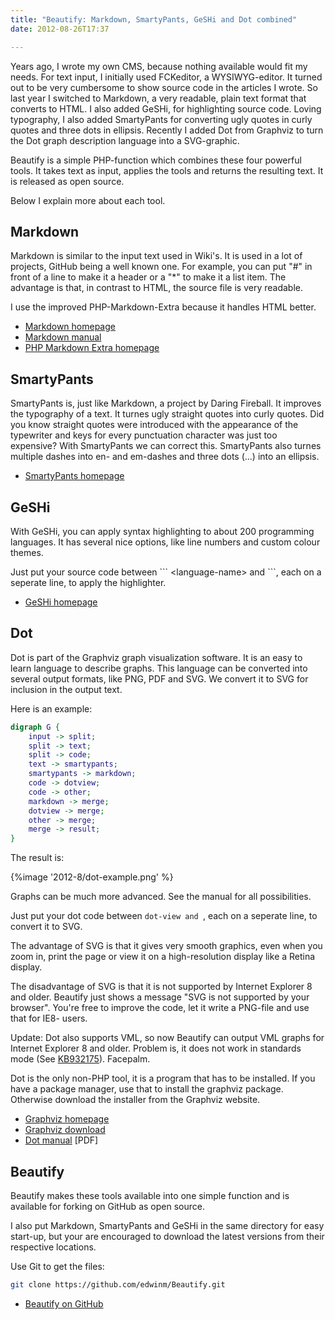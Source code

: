 ```yaml
---
title: "Beautify: Markdown, SmartyPants, GeSHi and Dot combined"
date: 2012-08-26T17:37

---
```


Years ago, I wrote my own CMS, because nothing available would fit my needs. For text input, I initially used FCKeditor, a WYSIWYG-editor. It turned out to be very cumbersome to show source code in the articles I wrote. So last year I switched to Markdown, a very readable, plain text format that converts to HTML. I also added GeSHi, for highlighting source code. Loving typography, I also added SmartyPants for converting ugly quotes in curly quotes and three dots in ellipsis. Recently I added Dot from Graphviz to turn the Dot graph description language into a SVG-graphic.

Beautify is a simple PHP-function which combines these four powerful tools. It takes text as input, applies the tools and returns the resulting text. It is released as open source.

Below I explain more about each tool.

## Markdown

Markdown is similar to the input text used in Wiki's. It is used in a lot of projects, GitHub being a well known one. For example, you can put "#" in front of a line to make it a header or a "*" to make it a list item. The advantage is that, in contrast to HTML, the source file is very readable.

I use the improved PHP-Markdown-Extra because it handles HTML better.

* [Markdown homepage](http://daringfireball.net/projects/markdown/)
* [Markdown manual](http://daringfireball.net/projects/markdown/syntax)
* [PHP Markdown Extra homepage](http://michelf.ca/projects/php-markdown/extra/)

## SmartyPants

SmartyPants is, just like Markdown, a project by Daring Fireball. It improves the typography of a text.
It turnes ugly straight quotes into curly quotes. Did you know straight quotes were introduced with the appearance of the typewriter and keys for every punctuation character was just too expensive? With SmartyPants we can correct this. SmartyPants also turnes multiple dashes into en- and em-dashes and three dots (...) into an ellipsis.

* [SmartyPants homepage](http://daringfireball.net/projects/smartypants/)

## GeSHi

With GeSHi, you can apply syntax highlighting to about 200 programming languages. It has several nice options, like line numbers and custom colour themes.

Just put your source code between \`\`\` <language-name\> and \`\`\`, each on a seperate line, to apply the highlighter.

* [GeSHi homepage](http://qbnz.com/highlighter/)

## Dot

Dot is part of the Graphviz graph visualization software. It is an easy to learn language to describe graphs. This language can be converted into several output formats, like PNG, PDF and SVG. We convert it to SVG for inclusion in the output text.

Here is an example:

```dot
digraph G {
    input -> split;
    split -> text;
    split -> code;
    text -> smartypants;
    smartypants -> markdown;
    code -> dotview;
    code -> other;
    markdown -> merge;
    dotview -> merge;
    other -> merge;
    merge -> result;
}
```

The result is:

{%image '2012-8/dot-example.png' %}

Graphs can be much more advanced. See the manual for all possibilities.

Just put your dot code between ```dot-view and ```, each on a seperate line, to convert it to SVG.

The advantage of SVG is that it gives very smooth graphics, even when you zoom in, print the page or view it on a high-resolution display like a Retina display.

The disadvantage of SVG is that it is not supported by Internet Explorer 8 and older. Beautify just shows a message "SVG is not supported by your browser". You're free to improve the code, let it write a PNG-file and use that for IE8- users.

Update: Dot also supports VML, so now Beautify can output VML graphs for Internet Explorer 8 and older. Problem is, it does not work in standards mode (See [KB932175](http://support.microsoft.com/kb/932175)). Facepalm.

Dot is the only non-PHP tool, it is a program that has to be installed. If you have a package manager, use that to install the graphviz package. Otherwise download the installer from the Graphviz website.

* [Graphviz homepage](http://www.graphviz.org/)
* [Graphviz download](http://www.graphviz.org/Download..php)
* [Dot manual](http://www.graphviz.org/pdf/dotguide.pdf) [PDF]

## Beautify

Beautify makes these tools available into one simple function and is available for forking on GitHub as open source.

I also put Markdown, SmartyPants and GeSHi in the same directory for easy start-up, but your are encouraged to download the latest versions from their respective locations.

Use Git to get the files:

```bash
git clone https://github.com/edwinm/Beautify.git
```

* [Beautify on GitHub](https://github.com/edwinm/Beautify)


